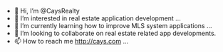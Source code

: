 - 👋 Hi, I’m @CaysRealty
- 👀 I’m interested in real estate application development ...
- 🌱 I’m currently learning how to improve MLS system applications ...
- 💞️ I’m looking to collaborate on real estate related app developments.
- 📫 How to reach me http://cays.com ...

<!---
CaysRealty/CaysRealty is a ✨ special ✨ repository because its `README.md` (this file) appears on your GitHub profile.
You can click the Preview link to take a look at your changes.
--->
